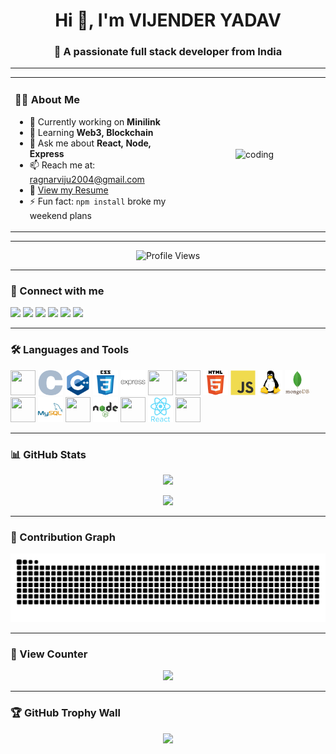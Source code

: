 <h1 align="center">Hi 👋, I'm VIJENDER YADAV</h1>
<h3 align="center">🚀 A passionate full stack developer from India</h3>

---

<table>
<tr>
  <td width="55%" valign="top">
    
  <h3>👨‍💻 About Me</h3>
  <ul>
    <li>🔭 Currently working on <strong>Minilink</strong></li>
    <li>🌱 Learning <strong>Web3, Blockchain</strong></li>
    <li>💬 Ask me about <strong>React, Node, Express</strong></li>
    <li>📫 Reach me at: <a href="mailto:ragnarviju2004@gmail.com">ragnarviju2004@gmail.com</a></li>
    <li>📄 <a href="https://drive.google.com/file/d/16sseIN2V41qe4GTVpmjxoa7E1PQCI9UC/view?usp=share_link" target="_blank">View my Resume</a></li>
    <li>⚡ Fun fact: <code>npm install</code> broke my weekend plans</li>
  </ul>

  </td>
  <td width="45%" align="center">
    <img src="https://user-images.githubusercontent.com/74038190/229223263-cf2e4b07-2615-4f87-9c38-e37600f8381a.gif" alt="coding" width="300"/>
  </td>
</tr>
</table>

---

<p align="center">
  <img src="https://komarev.com/ghpvc/?username=desmond009&label=Profile%20views&color=blueviolet&style=flat" alt="Profile Views"/>
</p>

---

### 📲 Connect with me

<p align="left">
  <a href="https://twitter.com/vij_yadav_viju_" target="blank"><img src="https://img.shields.io/badge/Twitter-%231DA1F2.svg?style=for-the-badge&logo=twitter&logoColor=white"/></a>
  <a href="https://linkedin.com/in/vijender-yadav-iiit" target="blank"><img src="https://img.shields.io/badge/LinkedIn-%230077B5.svg?style=for-the-badge&logo=linkedin&logoColor=white"/></a>
  <a href="https://stackoverflow.com/users/vijender-yadav" target="blank"><img src="https://img.shields.io/badge/StackOverflow-FE7A16.svg?style=for-the-badge&logo=stack-overflow&logoColor=white"/></a>
  <a href="https://instagram.com/vij_yadav_viju_" target="blank"><img src="https://img.shields.io/badge/Instagram-E4405F.svg?style=for-the-badge&logo=instagram&logoColor=white"/></a>
  <a href="https://www.leetcode.com/vij_yadav_viju_" target="blank"><img src="https://img.shields.io/badge/LeetCode-000000?style=for-the-badge&logo=leetcode&logoColor=white"/></a>
  <a href="https://auth.geeksforgeeks.org/user/ragnarvi3t1m" target="blank"><img src="https://img.shields.io/badge/GFG-2F8D46?style=for-the-badge&logo=geeksforgeeks&logoColor=white"/></a>
</p>

---

### 🛠️ Languages and Tools

<p align="left">
  <a href="https://appwrite.io" target="_blank"><img src="https://www.vectorlogo.zone/logos/appwriteio/appwriteio-icon.svg" width="40" height="40"/></a>
  <a href="https://www.cprogramming.com/" target="_blank"><img src="https://raw.githubusercontent.com/devicons/devicon/master/icons/c/c-original.svg" width="40" height="40"/></a>
  <a href="https://www.w3schools.com/cpp/" target="_blank"><img src="https://raw.githubusercontent.com/devicons/devicon/master/icons/cplusplus/cplusplus-original.svg" width="40" height="40"/></a>
  <a href="https://www.w3schools.com/css/" target="_blank"><img src="https://raw.githubusercontent.com/devicons/devicon/master/icons/css3/css3-original-wordmark.svg" width="40" height="40"/></a>
  <a href="https://expressjs.com" target="_blank"><img src="https://raw.githubusercontent.com/devicons/devicon/master/icons/express/express-original-wordmark.svg" width="40" height="40"/></a>
  <a href="https://firebase.google.com/" target="_blank"><img src="https://www.vectorlogo.zone/logos/firebase/firebase-icon.svg" width="40" height="40"/></a>
  <a href="https://git-scm.com/" target="_blank"><img src="https://www.vectorlogo.zone/logos/git-scm/git-scm-icon.svg" width="40" height="40"/></a>
  <a href="https://www.w3.org/html/" target="_blank"><img src="https://raw.githubusercontent.com/devicons/devicon/master/icons/html5/html5-original-wordmark.svg" width="40" height="40"/></a>
  <a href="https://developer.mozilla.org/en-US/docs/Web/JavaScript" target="_blank"><img src="https://raw.githubusercontent.com/devicons/devicon/master/icons/javascript/javascript-original.svg" width="40" height="40"/></a>
  <a href="https://www.linux.org/" target="_blank"><img src="https://raw.githubusercontent.com/devicons/devicon/master/icons/linux/linux-original.svg" width="40" height="40"/></a>
  <a href="https://www.mongodb.com/" target="_blank"><img src="https://raw.githubusercontent.com/devicons/devicon/master/icons/mongodb/mongodb-original-wordmark.svg" width="40" height="40"/></a>
  <a href="https://www.microsoft.com/en-us/sql-server" target="_blank"><img src="https://www.svgrepo.com/show/303229/microsoft-sql-server-logo.svg" width="40" height="40"/></a>
  <a href="https://www.mysql.com/" target="_blank"><img src="https://raw.githubusercontent.com/devicons/devicon/master/icons/mysql/mysql-original-wordmark.svg" width="40" height="40"/></a>
  <a href="https://nextjs.org/" target="_blank"><img src="https://cdn.worldvectorlogo.com/logos/nextjs-2.svg" width="40" height="40"/></a>
  <a href="https://nodejs.org" target="_blank"><img src="https://raw.githubusercontent.com/devicons/devicon/master/icons/nodejs/nodejs-original-wordmark.svg" width="40" height="40"/></a>
  <a href="https://postman.com" target="_blank"><img src="https://www.vectorlogo.zone/logos/getpostman/getpostman-icon.svg" width="40" height="40"/></a>
  <a href="https://reactjs.org/" target="_blank"><img src="https://raw.githubusercontent.com/devicons/devicon/master/icons/react/react-original-wordmark.svg" width="40" height="40"/></a>
  <a href="https://tailwindcss.com/" target="_blank"><img src="https://www.vectorlogo.zone/logos/tailwindcss/tailwindcss-icon.svg" width="40" height="40"/></a>
</p>

---

### 📊 GitHub Stats

<p align="center">
  <img src="https://github-readme-stats.vercel.app/api/top-langs/?username=desmond009&layout=compact&theme=radical" />
</p>
<p align="center">
  <img src="https://github-readme-stats.vercel.app/api?username=desmond009&show_icons=true&theme=radical" />
</p>

---

### 🐍 Contribution Graph

<p align="center">
  <img src="https://raw.githubusercontent.com/desmond009/desmond009/output/github-contribution-grid-snake-dark.svg" />
</p>

---

### 🔢 View Counter

<p align="center">
  <img src="https://count.getloli.com/get/@desmond009?theme=rule34" />
</p>

---

### 🏆 GitHub Trophy Wall

<p align="center">
  <img src="https://github-profile-trophy.vercel.app/?username=desmond009&theme=algolia" />
</p>
